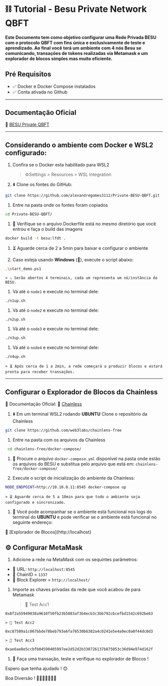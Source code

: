 # ⛓️ Tutorial  - Besu Private Network QBFT 

#### Este Documento tem como objetivo configurar uma Rede Privada BESU com o protocolo QBFT com fins única e exclusivamente de teste e aprendizado. Ao final você terá um ambiente com 4 nós Besu se comunicando, transações de tokens realizadas via Metamask e um explorador de blocos simples mas muito eficiente.

## Pré Requisitos
- ✅ Docker e Docker Compose instalados
- ✅ Conta ativada no Github

---

## Documentação Oficial
🔗 [BESU Private QBFT](https://besu.hyperledger.org/private-networks/tutorials/qbft)

---

## Considerando o ambiente com Docker e WSL2 configurado:

1. Confira se o Docker esta habilitado para WSL2
    > ⚙️Settings > Resources > WSL Integration

1. ⬇️ Clone os fontes do GitHub:

```sh
git clone https://github.com/alexandregomes3112/Private-BESU-QBFT.git
```

1. Entre na pasta onde os fontes foram copiados

```sh
cd Private-BESU-QBFT/
``` 
1. 🔎 Verifique se o arquivo Dockerfile está no mesmo diretório que você entrou e faça o build das imagens

```sh 
docker build -t besu:lfdt .
```
1. ⏳ Aguarde cerca de 2 a 5min para baixar e configurar o ambiente

1. Caso esteja usando **Windows** (💩), execute o script abaixo:

```sh
.\start_demo.ps1
```
    > ⚠️ Serão abertos 4 terminais, cada um representa um nó/instância do BESU.

1. Vá até o `node1` e execute no terminal dele:

```sh
./n1up.sh
```

1. Vá até o `node2` e execute no terminal dele:

```sh
./n2up.sh
```

1. Vá até o `node3` e execute no terminal dele:

```sh
./n3up.sh
```
1. Vá até o `node4` e execute no terminal dele:

```sh
./n4up.sh
```

    > ⏳ Após cerca de 1 a 2min, a rede começará a produzir blocos e estará pronta para receber transações.

--- 

## Configurar o Explorador de Blocos da Chainless

📖 Documentação Oficial:
🔗 [Chainless](https://besu.hyperledger.org/private-networks/how-to/monitor/chainlens)


1. ⬇️ Em um terminal WSL2 rodando **UBUNTU** Clone o repositório da Chainless

```sh
git clone https://github.com/web3labs/chainlens-free
```

1. Entre na pasta com os arquivos da Chainless

```sh
 cd chainlens-free/docker-compose/
```

1. 🔎 Procure o arquivo `docker-compose.yml` disponível na pasta onde estão os arquivos do BESU e substitua pelo arquivo que está em: `chainlens-free/docker-compose/`

1. Execute o script de inicialização do ambiente da Chainless:
```sh
NODE_ENDPOINT=http://10.10.0.11:8545 docker-compose up
```

    > ⏳ Aguarde cerca de 5 a 10min para que todo o ambiente seja configurado e sincronizado.

1. 👀 Você pode acompanhar se o ambiente está funcional nos logs do terminal do **UBUNTU** e pode verificar se o ambiente está funcional no seguinte endereço:

🔗 [Explorador de Blocos](http://localhost}


## ⚙️ Configurar MetaMask

1. Adicione a rede na MetaMask com os sequintes parâmetros:

- 🔗 URL: `http://localhost:8545`
- 🛜 ChainID = `1337`
- 🔎 Block Explorer = `http://localhost/`

1. Importe as chaves privadas da rede que você acabou de para Metamask

    > 🔑 Test Acc1
```sh
0x8f2a55949038a9610f50fb23b5883af3b4ecb3c3bb792cbcefbd1542c692be63
```

    > 🔑 Test Acc2
```sh 
0xc87509a1c067bbde78beb793e6fa76530b6382a4c0241e5e4a9ec0a0f44dc0d3
```

    > 🔑 Test Acc3
```sh 
0xae6ae8e5ccbfb04590405997ee2d52d2b330726137b875053c36d94e974d162f
```

1. 💱 Faça uma transação, teste e verifique no explorador de Blocos !


Espero que tenha ajudado ! 😊

Boa Diversão ! 
🛝🎡🎢🚀🎆🥳🎉



